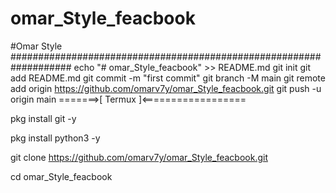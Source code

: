 # omar_Style_feacbook
#Omar Style 
###################################################################
echo "# omar_Style_feacbook" >> README.md
git init
git add README.md
git commit -m "first commit"
git branch -M main
git remote add origin https://github.com/omarv7y/omar_Style_feacbook.git
git push -u origin main
=======>[   Termux    ]<==================

pkg install git -y

pkg install python3 -y

git clone https://github.com/omarv7y/omar_Style_feacbook.git

cd omar_Style_feacbook
